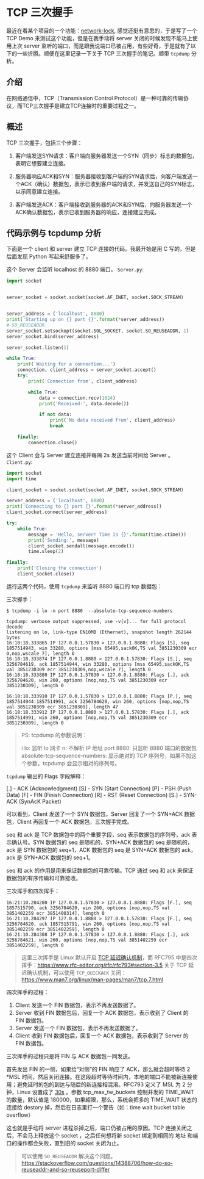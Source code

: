 # TCP 三次握手

最近在看某个项目的一个功能：[network-lock](https://www.criu.org/TCP_connection#Checkpoint_and_restore_TCP_connection), 感觉还挺有意思的，于是写了一个 TCP Demo 来测试这个功能，但是在我手动将 server 关闭的时候发现不能马上使用上次 server 监听的端口，而是跟我说端口已被占用，有些好奇，于是就有了以下的一些折腾。顺便在这里记录一下关于 TCP 三次握手的笔记。顺带 `tcpdump` 分析。

## 介绍

在网络通信中，TCP（Transmission Control Protocol）是一种可靠的传输协议，而TCP三次握手是建立TCP连接时的重要过程之一。

## 概述

TCP 三次握手，包括三个步骤：

1. 客户端发送SYN请求：客户端向服务器发送一个SYN（同步）标志的数据包，表明它想要建立连接。

2. 服务器响应ACK和SYN：服务器接收到客户端的SYN请求后，向客户端发送一个ACK（确认）数据包，表示已收到客户端的请求，并发送自己的SYN标志，以示同意建立连接。

3. 客户端发送ACK：客户端接收到服务器的ACK和SYN后，向服务器发送一个ACK确认数据包，表示已收到服务器的响应，连接建立完成。

## 代码示例与 tcpdump 分析

下面是一个 client 和 server 建立 TCP 连接的代码。我最开始是用 C 写的，但是后面发现 Python 写起来舒服多了。

这个 Server 会监听 localhost 的 8880 端口。
`Server.py`:

```py
import socket


server_socket = socket.socket(socket.AF_INET, socket.SOCK_STREAM)


server_address = ('localhost', 8880)
print('Starting up on {} port {}'.format(*server_address))
# SO_REUSEADDR
server_socket.setsockopt(socket.SOL_SOCKET, socket.SO_REUSEADDR, 1)
server_socket.bind(server_address)

server_socket.listen(1)

while True:
    print('Waiting for a connection...')
    connection, client_address = server_socket.accept()
    try:
        print('Connection from', client_address)

        while True:
            data = connection.recv(1024)
            print('Received:', data.decode())

            if not data:
                print('No data received from', client_address)
                break

    finally:
        connection.close()
```

这个 Client 会与 Server 建立连接并每隔 2s 发送当前时间给 Server 。
`Client.py`:

```py
import socket
import time

client_socket = socket.socket(socket.AF_INET, socket.SOCK_STREAM)

server_address = ('localhost', 8880)
print('Connecting to {} port {}'.format(*server_address))
client_socket.connect(server_address)

try:
    while True:
        message = 'Hello, server! Time is {}'.format(time.ctime())
        print('Sending:', message)
        client_socket.sendall(message.encode())
        time.sleep(2)

finally:
    print('Closing the connection')
    client_socket.close()
```

运行这两个代码，使用 `tcpdump` 来监听 8880 端口的 tcp 数据包：

三次握手：

```
$ tcpdump -i lo -n port 8880  --absolute-tcp-sequence-numbers

tcpdump: verbose output suppressed, use -v[v]... for full protocol decode
listening on lo, link-type EN10MB (Ethernet), snapshot length 262144 bytes
16:18:18.333865 IP 127.0.0.1.57830 > 127.0.0.1.8880: Flags [S], seq 1857514943, win 33280, options [mss 65495,sackOK,TS val 3851230309 ecr 0,nop,wscale 7], length 0
16:18:18.333874 IP 127.0.0.1.8880 > 127.0.0.1.57830: Flags [S.], seq 3256784619, ack 1857514944, win 33280, options [mss 65495,sackOK,TS val 3851230309 ecr 3851230309,nop,wscale 7], length 0
16:18:18.333880 IP 127.0.0.1.57830 > 127.0.0.1.8880: Flags [.], ack 3256784620, win 260, options [nop,nop,TS val 3851230309 ecr 3851230309], length 0

16:18:18.333910 IP 127.0.0.1.57830 > 127.0.0.1.8880: Flags [P.], seq 1857514944:1857514991, ack 3256784620, win 260, options [nop,nop,TS val 3851230309 ecr 3851230309], length 47
16:18:18.333912 IP 127.0.0.1.8880 > 127.0.0.1.57830: Flags [.], ack 1857514991, win 260, options [nop,nop,TS val 3851230309 ecr 3851230309], length 0
```

> PS: tcpdump 的参数说明：
>
> i lo: 监听 lo 网卡
> n: 不解析 IP 地址
> port 8880: 只监听 8880 端口的数据包
> absolute-tcp-sequence-numbers: 显示绝对的 TCP 序列号，如果不加这个参数，tcpdump 会显示相对的序列号。

`tcpdump` 输出的 Flags 字段解释：

[.] - ACK (Acknowledgment)
[S] - SYN (Start Connection)
[P] - PSH (Push Data)
[F] - FIN (Finish Connection)
[R] - RST (Reset Connection)
[S.] - SYN-ACK (SynAcK Packet)

可以看到，Client 发送了一个 SYN 数据包，Server 回复了一个 SYN+ACK 数据包，Client 再回复一个 ACK 数据包，三次握手完成。

seq 和 ack 是 TCP 数据包中的两个重要字段，seq 表示数据包的序列号，ack 表示确认号。SYN 数据包的 seq 是随机的，SYN+ACK 数据包的 seq 是随机的，ack 是 SYN 数据包的 seq+1，ACK 数据包的 seq 是 SYN+ACK 数据包的 ack，ack 是 SYN+ACK 数据包的 seq+1。

seq 和 ack 的作用是用来保证数据包的可靠传输。TCP 通过 seq 和 ack 来保证数据包的有序传输和可靠接收。

三次挥手和四次挥手：

```
16:21:10.284200 IP 127.0.0.1.57830 > 127.0.0.1.8880: Flags [F.], seq 1857515790, ack 3256784620, win 260, options [nop,nop,TS val 3851402259 ecr 3851400314], length 0
16:21:10.284297 IP 127.0.0.1.8880 > 127.0.0.1.57830: Flags [F.], seq 3256784620, ack 1857515791, win 260, options [nop,nop,TS val 3851402259 ecr 3851402259], length 0
16:21:10.284308 IP 127.0.0.1.57830 > 127.0.0.1.8880: Flags [.], ack 3256784621, win 260, options [nop,nop,TS val 3851402259 ecr 3851402259], length 0
```
> 这里三次挥手是 Linux 默认开启 [TCP 延迟确认机制](https://en.wikipedia.org/wiki/TCP_delayed_acknowledgment)，而 RFC795 中是四次挥手：https://www.rfc-editor.org/rfc/rfc793#section-3.5
> 关于 TCP 延迟确认机制，可以使用 `TCP_QUICKACK` 关闭：https://www.man7.org/linux/man-pages/man7/tcp.7.html

四次挥手的过程：

1. Client 发送一个 FIN 数据包，表示不再发送数据了。
2. Server 收到 FIN 数据包后，回复一个 ACK 数据包，表示收到了 Client 的 FIN 数据包。
3. Server 发送一个 FIN 数据包，表示不再发送数据了。
4. Client 收到 FIN 数据包后，回复一个 ACK 数据包，表示收到了 Server 的 FIN 数据包。

三次挥手的过程只是将 FIN 与 ACK 数据包一同发送。

首先发出 FIN 的一侧，如果给“对侧”的 FIN 响应了 ACK，那么就会超时等待 2 *MSL 时间，然后关闭连接。在这段超时等待时间内，本地的端口不能被新连接使用；避免延时的包的到达与随后的新连接相混淆。RFC793 定义了 MSL 为 2 分钟，Linux 设置成了 [30s](https://git.kernel.org/pub/scm/linux/kernel/git/stable/linux.git/tree/net/ipv4/tcp.c?h=linux-6.8.y#n2863) 。参数 tcp_max_tw_buckets 控制并发的 TIME_WAIT 的数量，默认值是 180000，如果超限，那么，系统会把多的 TIME_WAIT 状态的连接给 destory 掉，然后在日志里打一个警告（如：time wait bucket table overflow）

这也就是手动将 server 进程杀掉之后，端口仍被占用的原因。TCP 连接关闭之后，不会马上释放这个 socket ，之后任何想将新 socket 绑定到相同的 地址 和端口的操作都会失败，直到旧的 socket 关闭为止。

> 可以使用 `SO_REUSEADDR` 解决这个问题。
> https://stackoverflow.com/questions/14388706/how-do-so-reuseaddr-and-so-reuseport-differ
